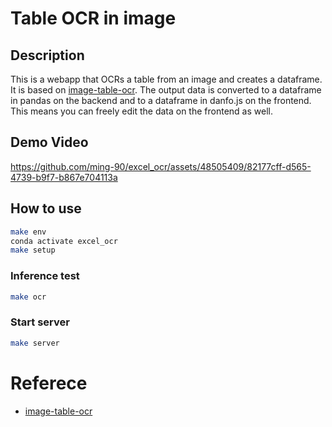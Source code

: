 # Table OCR in image

## Description
This is a webapp that OCRs a table from an image and creates a dataframe.
It is based on [image-table-ocr](https://github.com/eihli/image-table-ocr).
The output data is converted to a dataframe in pandas on the backend and to a dataframe in danfo.js on the frontend. This means you can freely edit the data on the frontend as well.


## Demo Video

https://github.com/ming-90/excel_ocr/assets/48505409/82177cff-d565-4739-b9f7-b867e704113a


## How to use
```bash
make env
conda activate excel_ocr
make setup
```
### Inference test
```bash
make ocr
```
### Start server
```bash
make server
```


# Referece
- [image-table-ocr](https://github.com/eihli/image-table-ocr)
